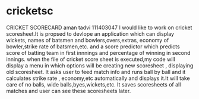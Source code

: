 # cricketsc
CRICKET SCORECARD
aman tadvi 111403047
I would like to work on cricket scoresheet.It is propsed to devlope an application which can display wickets, names of batsmen and bowlers,overs,extras, economy of bowler,strike rate of batsmen,etc. and a score predictor which predicts score of batting team in first innnings and percentage of winning in  second innings.
when the  file of cricket score sheet is executed,my code will display a menu in which options will be creating new scoresheet , displaying  old scoresheet. It asks user to feed match info and runs ball by ball and it calculates strike rate , economy,etc automatically and displays it.It will take care of no balls, wide balls,byes,wickets,etc. It saves scoresheets of all matches and user can see these scoresheets later.

